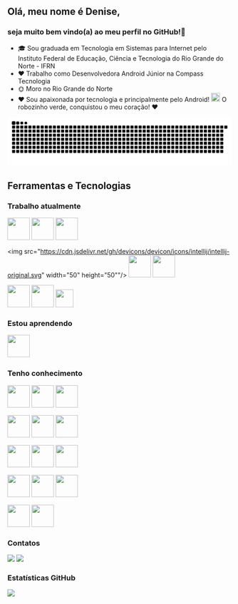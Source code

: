 ## Olá, meu nome é Denise,
### seja muito bem vindo(a) ao meu perfil no GitHub!👋

- 🎓 Sou graduada em Tecnologia em Sistemas para Internet pelo Instituto Federal de Educação, Ciência e Tecnologia do Rio Grande do Norte - IFRN
- ❤️ Trabalho como Desenvolvedora Android Júnior na Compass Tecnologia
- 🌞 Moro no Rio Grande do Norte
- ❤️ Sou apaixonada por tecnologia e principalmente pelo Android! <img src="https://cdn.jsdelivr.net/gh/devicons/devicon/icons/android/android-original.svg" width="20" height="20"/> O robozinho verde, conquistou o meu coração! ❤️

![Snake animation](https://github.com/DeniseLeandroDeCastro/DeniseLeandroDeCastro/blob/output/github-contribution-grid-snake.svg)

## Ferramentas e Tecnologias
### Trabalho atualmente
<img src="https://cdn.jsdelivr.net/gh/devicons/devicon/icons/android/android-original.svg" width="50" height="50"/> <img src="https://cdn.jsdelivr.net/gh/devicons/devicon/icons/kotlin/kotlin-original.svg" width="50" height="50"/> <img src="https://cdn.jsdelivr.net/gh/devicons/devicon/icons/java/java-original.svg" width="50" height="50"/> 

<img src="https://cdn.jsdelivr.net/gh/devicons/devicon/icons/intellij/intellij-original.svg" width="50" height="50""/> <img src="https://cdn.jsdelivr.net/gh/devicons/devicon/icons/slack/slack-original-wordmark.svg" width="50" height="50"/> <img src="https://cdn.jsdelivr.net/gh/devicons/devicon/icons/vscode/vscode-original-wordmark.svg" width="50" height="50"/> 

<img src="https://cdn.jsdelivr.net/gh/devicons/devicon/icons/github/github-original.svg" width="50" height="50"/> <img src="https://cdn.jsdelivr.net/gh/devicons/devicon/icons/git/git-original.svg" width="50" height="50"/> <img src="https://cdn.jsdelivr.net/gh/devicons/devicon/icons/jira/jira-original.svg" width="40" height="40"/> 

### Estou aprendendo
<img src="https://cdn.jsdelivr.net/gh/devicons/devicon/icons/jenkins/jenkins-original.svg" width="50" height="50"/> 

### Tenho conhecimento
<img src="https://cdn.jsdelivr.net/gh/devicons/devicon/icons/msdos/msdos-original.svg" width="50" height="50"/> <img src="https://cdn.jsdelivr.net/gh/devicons/devicon/icons/linux/linux-original.svg" width="50" height="50"/> <img src="https://cdn.jsdelivr.net/gh/devicons/devicon/icons/ubuntu/ubuntu-plain-wordmark.svg" width="50" height="50"/>

<img src="https://cdn.jsdelivr.net/gh/devicons/devicon/icons/html5/html5-original.svg" width="50" height="50"/> <img src="https://cdn.jsdelivr.net/gh/devicons/devicon/icons/css3/css3-original.svg" width="50" height="50"/> <img src="https://cdn.jsdelivr.net/gh/devicons/devicon/icons/javascript/javascript-original.svg" width="50" height="50"/>

<img src="https://cdn.jsdelivr.net/gh/devicons/devicon/icons/angularjs/angularjs-original.svg" width="50" height="50"/> <img src="https://cdn.jsdelivr.net/gh/devicons/devicon/icons/bootstrap/bootstrap-original.svg" width="50" height="50"/> <img src="https://cdn.jsdelivr.net/gh/devicons/devicon/icons/laravel/laravel-plain-wordmark.svg" width="50" height="50"/> 

<img src="https://cdn.jsdelivr.net/gh/devicons/devicon/icons/php/php-original.svg" width="50" height="50"/> <img src="https://cdn.jsdelivr.net/gh/devicons/devicon/icons/spring/spring-original-wordmark.svg" width="50" height="50"/> <img src="https://cdn.jsdelivr.net/gh/devicons/devicon/icons/tomcat/tomcat-original-wordmark.svg" width="50" height="50"/> 

<img src="https://cdn.jsdelivr.net/gh/devicons/devicon/icons/firebase/firebase-plain.svg" width="50" height="50"/> <img src="https://cdn.jsdelivr.net/gh/devicons/devicon/icons/mysql/mysql-original-wordmark.svg" width="50" height="50"/>

### Contatos
<div>
<a href = "mailto:dmaria.natal@gmail.com"><img src="https://img.shields.io/badge/Gmail-D14836?style=for-the-badge&logo=gmail&logoColor=white" target="_blank"></a>
<a href="https://www.linkedin.com/in/denise-leandro-de-castro-59425b4a/" target="_blank"><img src="https://img.shields.io/badge/-LinkedIn-%230077B5?style=for-the-badge&logo=linkedin&logoColor=white" target="_blank"></a>   
</div>

### Estatísticas GitHub
<div>
<a href="https://github.com/DeniseLeandroDeCastro">
<img height="180em" src="https://github-readme-stats.vercel.app/api/top-langs/?username=DeniseLeandroDeCastro&layout=compact&langs_count=7&theme=dracula"/>
</div>




